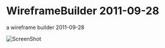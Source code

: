 # WireframeBuilder 2011-09-28
a wireframe builder 2011-09-28 


![ScreenShot](https://github.com/zhanzushun/WireframeBuilder/blob/master/screenshot/s1.png)

